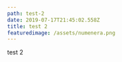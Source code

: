 ```yaml
---
path: test-2
date: 2019-07-17T21:45:02.558Z
title: test 2
featuredimage: /assets/numenera.png
---
```

test 2
